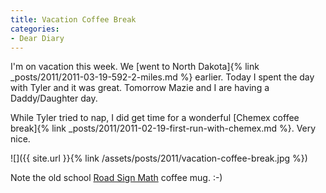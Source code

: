 ```yaml
---
title: Vacation Coffee Break
categories:
- Dear Diary
---
```


I'm on vacation this week. We [went to North Dakota]{% link _posts/2011/2011-03-19-592-2-miles.md %} earlier. Today I spent the day with Tyler and it was great. Tomorrow Mazie and I are having a Daddy/Daughter day.

While Tyler tried to nap, I did get time for a wonderful [Chemex coffee break]{% link _posts/2011/2011-02-19-first-run-with-chemex.md %}. Very nice.

![]({{ site.url }}{% link /assets/posts/2011/vacation-coffee-break.jpg %})

Note the old school [Road Sign Math](http://www.roadsignmath.com/) coffee mug. :-)
